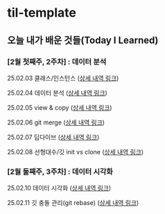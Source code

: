 # til-template

## 오늘 내가 배운 것들(Today I Learned)

### [2월 첫째주, 2주차] : 데이터 분석

25.02.03 클래스/인스턴스 ([상세 내역 링크](https://github.com/WooSungChoi99/dobby-til/blob/main/Feb/2%EC%A3%BC%EC%B0%A8/2025-02-03.md))

25.02.04 데이터 분석 ([상세 내역 링크](https://github.com/WooSungChoi99/dobby-til/blob/main/Feb/2%EC%A3%BC%EC%B0%A8/2025-02-04.md))

25.02.05 view & copy ([상세 내역 링크](https://github.com/WooSungChoi99/dobby-til/blob/main/Feb/2%EC%A3%BC%EC%B0%A8/2025-02-05.md))

25.02.06 git merge ([상세 내역 링크](https://github.com/WooSungChoi99/dobby-til/blob/main/Feb/2%EC%A3%BC%EC%B0%A8/2025-02-06.md))

25.02.07 딥다이브 ([상세 내역 링크](https://github.com/WooSungChoi99/dobby-til/blob/main/Feb/2%EC%A3%BC%EC%B0%A8/2025-02-07.md))

25.02.08 선형대수/깃 init vs clone ([상세 내역 링크](https://github.com/WooSungChoi99/dobby-til/blob/main/Feb/2%EC%A3%BC%EC%B0%A8/2025-02-08.md))

### [2월 둘째주, 3주차] : 데이터 시각화

25.02.10 데이터 시각화 ([상세 내역 링크](https://github.com/WooSungChoi99/dobby-til/blob/main/Feb/3%EC%A3%BC%EC%B0%A8/2025-02-10.md))

25.02.11 깃 충돌 관리(git rebase) ([상세 내역 링크](https://github.com/WooSungChoi99/dobby-til/blob/main/Feb/3%EC%A3%BC%EC%B0%A8/2025-02-11.md))
